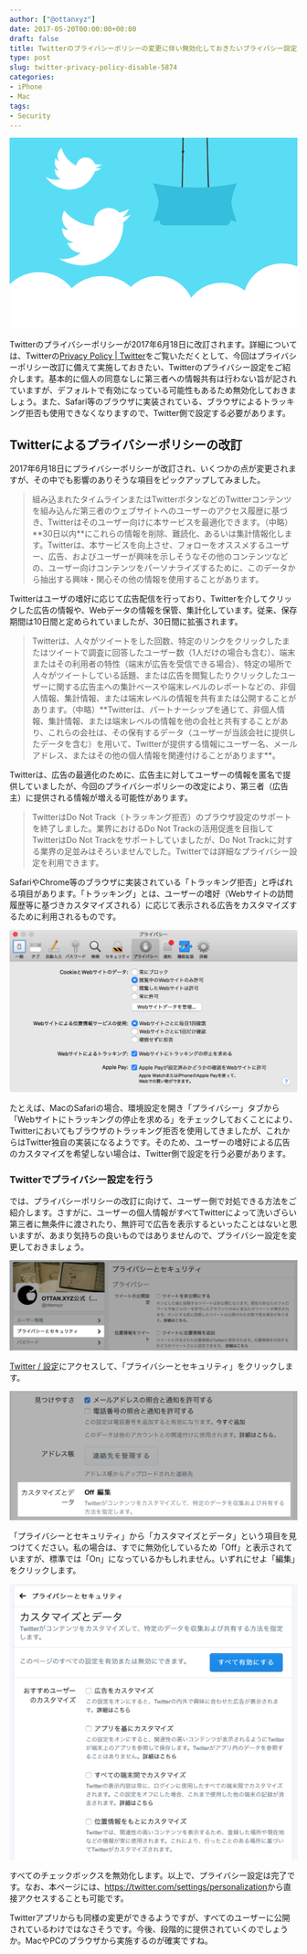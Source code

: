 ```yaml
---
author: ["@ottanxyz"]
date: 2017-05-20T00:00:00+00:00
draft: false
title: Twitterのプライバシーポリシーの変更に伴い無効化しておきたいプライバシー設定
type: post
slug: twitter-privacy-policy-disable-5874
categories:
- iPhone
- Mac
tags:
- Security
---
```


![](170520-591fb2ebe431f.png)

Twitterのプライバシーポリシーが2017年6月18日に改訂されます。詳細については、Twitterの[Privacy Policy | Twitter](https://twitter.com/privacy?lang=ja)をご覧いただくとして、今回はプライバシーポリシー改訂に備えて実施しておきたい、Twitterのプライバシー設定をご紹介します。基本的に個人の同意なしに第三者への情報共有は行わない旨が記されていますが、デフォルトで有効になっている可能性もあるため無効化しておきましょう。また、Safari等のブラウザに実装されている、ブラウザによるトラッキング拒否も使用できなくなりますので、Twitter側で設定する必要があります。

## Twitterによるプライバシーポリシーの改訂

2017年6月18日にプライバシーポリシーが改訂され、いくつかの点が変更されますが、その中でも影響のありそうな項目をピックアップしてみました。

<blockquote>組み込まれたタイムラインまたはTwitterボタンなどのTwitterコンテンツを組み込んだ第三者のウェブサイトへのユーザーのアクセス履歴に基づき、Twitterはそのユーザー向けに本サービスを最適化できます。（中略）**30日以内**にこれらの情報を削除、難読化、あるいは集計情報化します。Twitterは、本サービスを向上させ、フォローをオススメするユーザー、広告、およびユーザーが興味を示しそうなその他のコンテンツなどの、ユーザー向けコンテンツをパーソナライズするために、このデータから抽出する興味・関心その他の情報を使用することがあります。</blockquote>

Twitterはユーザの嗜好に応じて広告配信を行っており、Twitterを介してクリックした広告の情報や、Webデータの情報を保管、集計化しています。従来、保存期間は10日間と定められていましたが、30日間に拡張されます。

<blockquote>Twitterは、人々がツイートをした回数、特定のリンクをクリックしたまたはツイートで調査に回答したユーザー数（1人だけの場合も含む）、端末またはその利用者の特性（端末が広告を受信できる場合）、特定の場所で人々がツイートしている話題、または広告を閲覧したりクリックしたユーザーに関する広告主への集計ベースや端末レベルのレポートなどの、非個人情報、集計情報、または端末レベルの情報を共有または公開することがあります。（中略）**Twitterは、パートナーシップを通じて、非個人情報、集計情報、または端末レベルの情報を他の会社と共有することがあり、これらの会社は、その保有するデータ（ユーザーが当該会社に提供したデータを含む）を用いて、Twitterが提供する情報にユーザー名、メールアドレス、またはその他の個人情報を関連付けることがあります**。</blockquote>

Twitterは、広告の最適化のために、広告主に対してユーザーの情報を匿名で提供していましたが、今回のプライバシーポリシーの改定により、第三者（広告主）に提供される情報が増える可能性があります。

<blockquote>TwitterはDo Not Track（トラッキング拒否）のブラウザ設定のサポートを終了しました。業界におけるDo Not Trackの活用促進を目指してTwitterはDo Not Trackをサポートしていましたが、Do Not Trackに対する業界の足並みはそろいませんでした。Twitterでは詳細なプライバシー設定を利用できます。</blockquote>

SafariやChrome等のブラウザに実装されている「トラッキング拒否」と呼ばれる項目があります。「トラッキング」とは、ユーザーの嗜好（Webサイトの訪問履歴等に基づきカスタマイズされる）に応じて表示される広告をカスタマイズするために利用されるものです。

![](170520-591fb4c85850b.png)

たとえば、MacのSafariの場合、環境設定を開き「プライバシー」タブから「Webサイトにトラッキングの停止を求める」をチェックしておくことにより、Twitterにおいてもブラウザのトラッキング拒否を使用してきましたが、これからはTwitter独自の実装になるようです。そのため、ユーザーの嗜好による広告のカスタマイズを希望しない場合は、Twitter側で設定を行う必要があります。

### Twitterでプライバシー設定を行う

では、プライバシーポリシーの改訂に向けて、ユーザー側で対処できる方法をご紹介します。さすがに、ユーザーの個人情報がすべてTwitterによって洗いざらい第三者に無条件に渡されたり、無許可で広告を表示するといったことはないと思いますが、あまり気持ちの良いものではありませんので、プライバシー設定を変更しておきましょう。

![](170520-591fb6913a7ab.png)

[Twitter / 設定](https://twitter.com/settings/account)にアクセスして、「プライバシーとセキュリティ」をクリックします。

![](170520-591fb697522e8.png)

「プライバシーとセキュリティ」から「カスタマイズとデータ」という項目を見つけてください。私の場合は、すでに無効化しているため「Off」と表示されていますが、標準では「On」になっているかもしれません。いずれにせよ「編集」をクリックします。

![](170520-591fb6a17907a.png)

すべてのチェックボックスを無効化します。以上で、プライバシー設定は完了です。なお、本ページには、<https://twitter.com/settings/personalization>から直接アクセスすることも可能です。

Twitterアプリからも同様の変更ができるようですが、すべてのユーザーに公開されているわけではなさそうです。今後、段階的に提供されていくのでしょうか。MacやPCのブラウザから実施するのが確実ですね。
